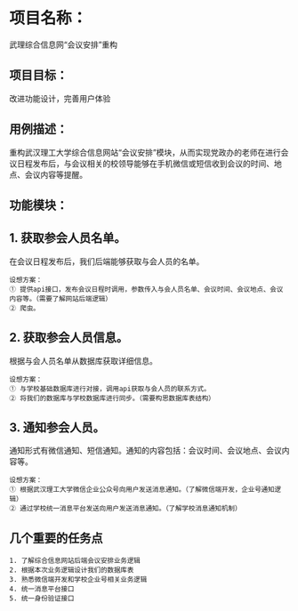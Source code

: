 # 项目名称：
武理综合信息网“会议安排”重构

## 项目目标：
改进功能设计，完善用户体验

## 用例描述：
重构武汉理工大学综合信息网站“会议安排”模块，从而实现党政办的老师在进行会议日程发布后，与会议相关的校领导能够在手机微信或短信收到会议的时间、地点、会议内容等提醒。

## 功能模块：
## 1. 获取参会人员名单。
在会议日程发布后，我们后端能够获取与会人员的名单。
```
设想方案：
① 提供api接口，发布会议日程时调用，参数传入与会人员名单、会议时间、会议地点、会议内容等。（需要了解网站后端逻辑）
② 爬虫。
```

## 2. 获取参会人员信息。
根据与会人员名单从数据库获取详细信息。
```
设想方案：
① 与学校基础数据库进行对接，调用api获取与会人员的联系方式。
② 将我们的数据库与学校数据库进行同步。（需要构思数据库表结构）
```


## 3. 通知参会人员。
通知形式有微信通知、短信通知。通知的内容包括：会议时间、会议地点、会议内容等。
```
设想方案：
① 根据武汉理工大学微信企业公众号向用户发送消息通知。（了解微信端开发，企业号通知逻辑）
② 通过学校统一消息平台发送向用户发送消息通知。（了解学校消息通知机制）
```

## 几个重要的任务点
```
1. 了解综合信息网站后端会议安排业务逻辑
2. 根据本次业务逻辑设计我们的数据库表
3. 熟悉微信端开发和学校企业号相关业务逻辑
4. 统一消息平台接口
5. 统一身份验证接口
```




